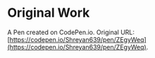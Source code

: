 # Original Work 

A Pen created on CodePen.io. Original URL: [https://codepen.io/Shreyan639/pen/ZEgyWeq](https://codepen.io/Shreyan639/pen/ZEgyWeq).

